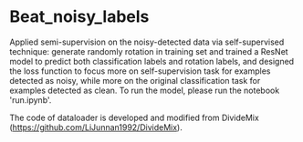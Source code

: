 # Beat_noisy_labels
Applied semi-supervision on the noisy-detected data via self-supervised technique: generate randomly rotation in training set and trained a ResNet model to predict both classification labels and rotation labels, and designed the loss function to focus more on self-supervision task for examples detected as noisy, while more on the original classification task for examples detected as clean. 
To run the model, please run the notebook 'run.ipynb'.

The code of dataloader is developed and modified from DivideMix (https://github.com/LiJunnan1992/DivideMix).
